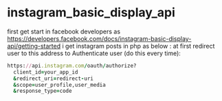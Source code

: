 # instagram_basic_display_api
first get start in facebook developers as https://developers.facebook.com/docs/instagram-basic-display-api/getting-started
i get instagram posts in php as below :
at first redirect user to this address to Authenticate user (do this every time):
```ruby
https://api.instagram.com/oauth/authorize?
  client_id=your_app_id
  &redirect_uri=redirect-uri
  &scope=user_profile,user_media
  &response_type=code
```
